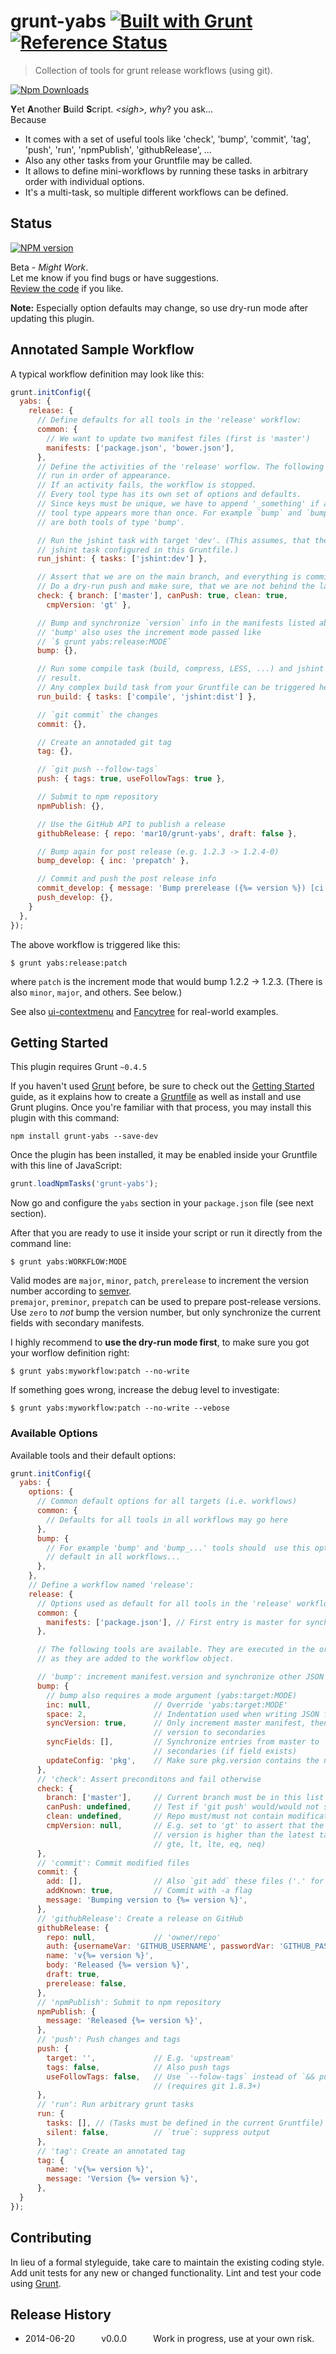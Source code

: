 # grunt-yabs [![Built with Grunt](https://cdn.gruntjs.com/builtwith.png)](http://gruntjs.com/) [![Reference Status](https://www.versioneye.com/nodejs/grunt-yabs/reference_badge.svg?style=flat)](https://www.versioneye.com/nodejs/grunt-yabs/references)

> Collection of tools for grunt release workflows (using git).

[![Npm Downloads](https://nodei.co/npm/grunt-yabs.png?downloads=true&stars=true)](https://www.npmjs.org/package/grunt-yabs)

<b>Y</b>et <b>A</b>nother <b>B</b>uild <b>S</b>cript. *&lt;sigh>, why*? you ask...<br>
Because
- It comes with a set of useful tools like 'check', 'bump', 'commit', 'tag', 
  'push', 'run', 'npmPublish', 'githubRelease', ...
- Also any other tasks from your Gruntfile may be called.
- It allows to define mini-workflows by running these tasks in arbitrary order
  with individual options.
- It's a multi-task, so multiple different workflows can be defined.


## Status
[![NPM version](https://badge.fury.io/js/grunt-yabs.png)](#)

Beta - *Might Work*.<br>
Let me know if you find bugs or have suggestions.<br>
[Review the code](https://github.com/mar10/grunt-yabs/blob/master/tasks/yabs.js)
if you like.

**Note:** Especially option defaults may change, so use dry-run mode after updating this 
plugin.


## Annotated Sample Workflow
A typical workflow definition may look like this:

```js
grunt.initConfig({
  yabs: {
    release: {
      // Define defaults for all tools in the 'release' workflow:
      common: { 
        // We want to update two manifest files (first is 'master')
        manifests: ['package.json', 'bower.json'],
      },
      // Define the activities of the 'release' worflow. The following tools are 
      // run in order of appearance.
      // If an activity fails, the workflow is stopped.
      // Every tool type has its own set of options and defaults.
      // Since keys must be unique, we have to append '_something' if a certain
      // tool type appears more than once. For example `bump` and `bump_develop`
      // are both tools of type 'bump'.

      // Run the jshint task with target 'dev'. (This assumes, that there is a
      // jshint task configured in this Gruntfile.)
      run_jshint: { tasks: ['jshint:dev'] },

      // Assert that we are on the main branch, and everything is commited
      // Do a dry-run push and make sure, that we are not behind the latest tag
      check: { branch: ['master'], canPush: true, clean: true, 
        cmpVersion: 'gt' },

      // Bump and synchronize `version` info in the manifests listed above.
      // 'bump' also uses the increment mode passed like 
      // `$ grunt yabs:release:MODE`
      bump: {},

      // Run some compile task (build, compress, LESS, ...) and jshint the 
      // result.
      // Any complex build task from your Gruntfile can be triggered here:
      run_build: { tasks: ['compile', 'jshint:dist'] },

      // `git commit` the changes
      commit: {},

      // Create an annotaded git tag
      tag: {},

      // `git push --follow-tags`
      push: { tags: true, useFollowTags: true },

      // Submit to npm repository
      npmPublish: {},

      // Use the GitHub API to publish a release
      githubRelease: { repo: 'mar10/grunt-yabs', draft: false },

      // Bump again for post release (e.g. 1.2.3 -> 1.2.4-0)
      bump_develop: { inc: 'prepatch' },

      // Commit and push the post release info
      commit_develop: { message: 'Bump prerelease ({%= version %}) [ci skip]' },
      push_develop: {},
    }
  },
});
```
The above workflow is triggered like this:
```shell
$ grunt yabs:release:patch
```
where `patch` is the increment mode that would bump 1.2.2 -> 1.2.3. (There is 
also `minor`, `major`, and others. See below.)

See also 
[ui-contextmenu](https://github.com/mar10/jquery-ui-contextmenu/blob/master/Gruntfile.coffee)
and [Fancytree](https://github.com/mar10/fancytree/blob/master/Gruntfile.coffee) 
for real-world examples.


## Getting Started
This plugin requires Grunt `~0.4.5`

If you haven't used [Grunt](http://gruntjs.com/) before, be sure to check out the [Getting Started](http://gruntjs.com/getting-started) guide, as it explains how to create a [Gruntfile](http://gruntjs.com/sample-gruntfile) as well as install and use Grunt plugins. Once you're familiar with that process, you may install this plugin with this command:

```shell
npm install grunt-yabs --save-dev
```

Once the plugin has been installed, it may be enabled inside your Gruntfile with 
this line of JavaScript:

```js
grunt.loadNpmTasks('grunt-yabs');
```

Now go and configure the `yabs` section in your `package.json` file (see next
section).

After that you are ready to use it inside your script or run it directly from the
command line:
```shell
$ grunt yabs:WORKFLOW:MODE
```
Valid modes are `major`, `minor`, `patch`, `prerelease` to increment the version
number according to [semver](http://semver.org/).<br>
`premajor`, `preminor`, `prepatch` can be used to prepare post-release versions.<br>
Use `zero` to *not* bump the version number, but only synchronize the current 
fields with secondary manifests.

I highly recommend to **use the dry-run mode first**, to make sure you got your 
worflow definition right:
```shell
$ grunt yabs:myworkflow:patch --no-write
```
If something goes wrong, increase the debug level to investigate:
```shell
$ grunt yabs:myworkflow:patch --no-write --vebose
```


### Available Options
Available tools and their default options:

```js
grunt.initConfig({
  yabs: {
    options: {
      // Common default options for all targets (i.e. workflows)
      common: { 
        // Defaults for all tools in all workflows may go here
      },
      bump: {
        // For example 'bump' and 'bump_...' tools should  use this options as 
        // default in all workflows...
      },
    },
    // Define a workflow named 'release':
    release: {
      // Options used as default for all tools in the 'release' workflow
      common: {
        manifests: ['package.json'], // First entry is master for synchronizing
      },

      // The following tools are available. They are executed in the order 
      // as they are added to the workflow object.

      // 'bump': increment manifest.version and synchronize other JSON files
      bump: {
        // bump also requires a mode argument (yabs:target:MODE)
        inc: null,              // Override 'yabs:target:MODE'
        space: 2,               // Indentation used when writing JSON files
        syncVersion: true,      // Only increment master manifest, then copy 
                                // version to secondaries
        syncFields: [],         // Synchronize entries from master to 
                                // secondaries (if field exists)
        updateConfig: 'pkg',    // Make sure pkg.version contains the new value
      },
      // 'check': Assert preconditons and fail otherwise
      check: {
        branch: ['master'],     // Current branch must be in this list
        canPush: undefined,     // Test if 'git push' would/would not succeed
        clean: undefined,       // Repo must/must not contain modifications? 
        cmpVersion: null,       // E.g. set to 'gt' to assert that the current 
                                // version is higher than the latest tag (gt, 
                                // gte, lt, lte, eq, neq)
      },
      // 'commit': Commit modified files
      commit: {
        add: [],                // Also `git add` these files ('.' for all)
        addKnown: true,         // Commit with -a flag
        message: 'Bumping version to {%= version %}',
      },
      // 'githubRelease': Create a release on GitHub
      githubRelease: {
        repo: null,             // 'owner/repo'
        auth: {usernameVar: 'GITHUB_USERNAME', passwordVar: 'GITHUB_PASSWORD'},
        name: 'v{%= version %}',
        body: 'Released {%= version %}',
        draft: true,
        prerelease: false,
      },
      // 'npmPublish': Submit to npm repository
      npmPublish: {
        message: 'Released {%= version %}',
      },
      // 'push': Push changes and tags
      push: {
        target: '',             // E.g. 'upstream'
        tags: false,            // Also push tags
        useFollowTags: false,   // Use `--folow-tags` instead of `&& push --tags`
                                // (requires git 1.8.3+)
      },
      // 'run': Run arbitrary grunt tasks
      run: {
        tasks: [], // (Tasks must be defined in the current Gruntfile)
        silent: false,          // `true`: suppress output
      },
      // 'tag': Create an annotated tag
      tag: {
        name: 'v{%= version %}',
        message: 'Version {%= version %}',
      },
  }
});
```

## Contributing
In lieu of a formal styleguide, take care to maintain the existing coding style. 
Add unit tests for any new or changed functionality. Lint and test your code using 
[Grunt](http://gruntjs.com/).

## Release History
* 2014-06-20   v0.0.0   Work in progress, use at your own risk.

